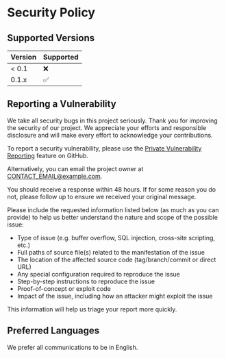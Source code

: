 # Security Policy

## Supported Versions

| Version | Supported          |
| ------- | ------------------ |
| < 0.1   | :x:                |
| 0.1.x   | :white_check_mark: |

## Reporting a Vulnerability

We take all security bugs in this project seriously. Thank you for improving the security of our project. We appreciate your efforts and responsible disclosure and will make every effort to acknowledge your contributions.

To report a security vulnerability, please use the [Private Vulnerability Reporting](https://github.com/MightyPrytanis/LexFiat/security/advisories/new) feature on GitHub.

Alternatively, you can email the project owner at [CONTACT_EMAIL@example.com](mailto:CONTACT_EMAIL@example.com).

You should receive a response within 48 hours. If for some reason you do not, please follow up to ensure we received your original message.

Please include the requested information listed below (as much as you can provide) to help us better understand the nature and scope of the possible issue:

*   Type of issue (e.g. buffer overflow, SQL injection, cross-site scripting, etc.)
*   Full paths of source file(s) related to the manifestation of the issue
*   The location of the affected source code (tag/branch/commit or direct URL)
*   Any special configuration required to reproduce the issue
*   Step-by-step instructions to reproduce the issue
*   Proof-of-concept or exploit code
*   Impact of the issue, including how an attacker might exploit the issue

This information will help us triage your report more quickly.

## Preferred Languages

We prefer all communications to be in English.

